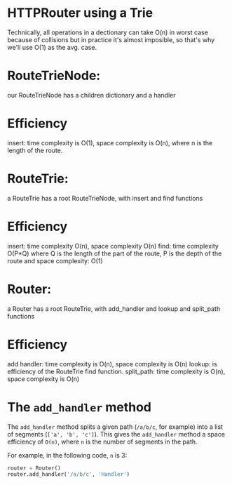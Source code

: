 # HTTPRouter using a Trie

Technically, all operations in a dectionary can take O(n) in worst case because of collisions but in practice it's almost imposible, so that's why we'll use O(1) as the avg. case.

# RouteTrieNode:

our RouteTrieNode has a children dictionary and a handler

# Efficiency

insert: time complexity is O(1), space complexity is O(n), where n is the length of the route.

# RouteTrie:

a RouteTrie has a root RouteTrieNode, with insert and find functions

# Efficiency

insert: time complexity O(n), space complexity O(n)
find: time complexity O(P\*Q) where Q is the length of the part of the route, P is the depth of the route and space complexity: O(1)

# Router:

a Router has a root RouteTrie, with add_handler and lookup and split_path functions

# Efficiency

add handler: time complexity is O(n), space complexity is O(n)
lookup: is efficiency of the RouteTrie find function.
split_path: time complexity is O(n), space complexity is O(n)

# The `add_handler` method #
The `add_handler` method splits a given path (`/a/b/c`, for example) into a list of segments (`['a', 'b', 'c']`). This gives the `add_handler` method a space efficiency of `O(n)`, where `n` is the number of segments in the path.

For example, in the following code, `n` is 3:

```python
router = Router()
router.add_handler('/a/b/c', 'Handler')
```
